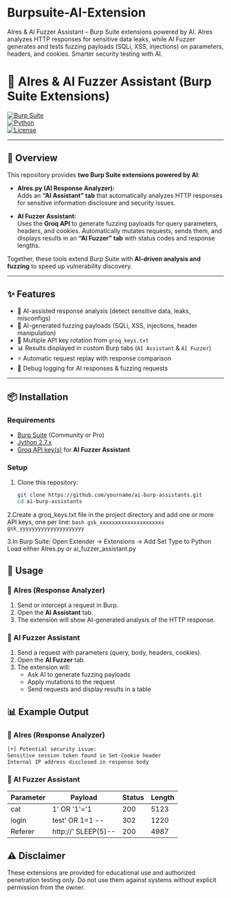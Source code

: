 # Burpsuite-AI-Extension
AIres &amp; AI Fuzzer Assistant – Burp Suite extensions powered by AI. AIres analyzes HTTP responses for sensitive data leaks, while AI Fuzzer generates and tests fuzzing payloads (SQLi, XSS, injections) on parameters, headers, and cookies. Smarter security testing with AI.

# 🤖 AIres & AI Fuzzer Assistant (Burp Suite Extensions)

[![Burp Suite](https://img.shields.io/badge/Burp%20Suite-Extension-orange)](https://portswigger.net/burp)  
[![Python](https://img.shields.io/badge/Python-Jython-blue)](https://www.jython.org/)  
[![License](https://img.shields.io/badge/License-MIT-green)](LICENSE)

---

## 🔎 Overview
This repository provides **two Burp Suite extensions powered by AI**:

- **AIres.py (AI Response Analyzer):**  
  Adds an **“AI Assistant” tab** that automatically analyzes HTTP responses for sensitive information disclosure and security issues.  

- **AI Fuzzer Assistant:**  
  Uses the **Groq API** to generate fuzzing payloads for query parameters, headers, and cookies. Automatically mutates requests, sends them, and displays results in an **“AI Fuzzer” tab** with status codes and response lengths.  

Together, these tools extend Burp Suite with **AI-driven analysis and fuzzing** to speed up vulnerability discovery.

---

## ✨ Features
- 🤖 AI-assisted response analysis (detect sensitive data, leaks, misconfigs)  
- 🧪 AI-generated fuzzing payloads (SQLi, XSS, injections, header manipulation)  
- 🔑 Multiple API key rotation from `groq_keys.txt`  
- 📊 Results displayed in custom Burp tabs (`AI Assistant` & `AI Fuzzer`)  
- ⚡ Automatic request replay with response comparison  
- 📝 Debug logging for AI responses & fuzzing requests  

---

## 📦 Installation

### Requirements
- [Burp Suite](https://portswigger.net/burp) (Community or Pro)  
- [Jython 2.7.x](https://www.jython.org/)  
- [Groq API key(s)](https://console.groq.com/) for **AI Fuzzer Assistant**  

### Setup
1. Clone this repository:
   ```bash
   git clone https://github.com/yourname/ai-burp-assistants.git
   cd ai-burp-assistants
   ```
2.Create a groq_keys.txt file in the project directory and add one or more API keys, one per line:
    ```bash
    gsk_xxxxxxxxxxxxxxxxxxxxx
    gsk_yyyyyyyyyyyyyyyyyyyyy
    ```
  
3.In Burp Suite:
    Open Extender → Extensions → Add
    Set Type to Python
    Load either AIres.py or ai_fuzzer_assistant.py
    
## 🚀 Usage

### 🔎 AIres (Response Analyzer)
1. Send or intercept a request in Burp.  
2. Open the **AI Assistant** tab.  
3. The extension will show AI-generated analysis of the HTTP response.  

### 🧪 AI Fuzzer Assistant
1. Send a request with parameters (query, body, headers, cookies).  
2. Open the **AI Fuzzer** tab.  
3. The extension will:  
   - Ask AI to generate fuzzing payloads  
   - Apply mutations to the request  
   - Send requests and display results in a table
  
## 📊 Example Output

### 🔎 AIres (Response Analyzer)
```bash
[+] Potential security issue:
Sensitive session token found in Set-Cookie header
Internal IP address disclosed in response body
```


### 🧪 AI Fuzzer Assistant
| Parameter | Payload           | Status | Length |
|-----------|------------------|--------|--------|
| cat       | 1' OR '1'='1     | 200    | 5123   |
| login     | test' OR 1=1 --  | 302    | 1220   |
| Referer   | http://' SLEEP(5)-- | 200 | 4987   |





## ⚠️ Disclaimer
These extensions are provided for educational use and authorized penetration testing only.
Do not use them against systems without explicit permission from the owner.
